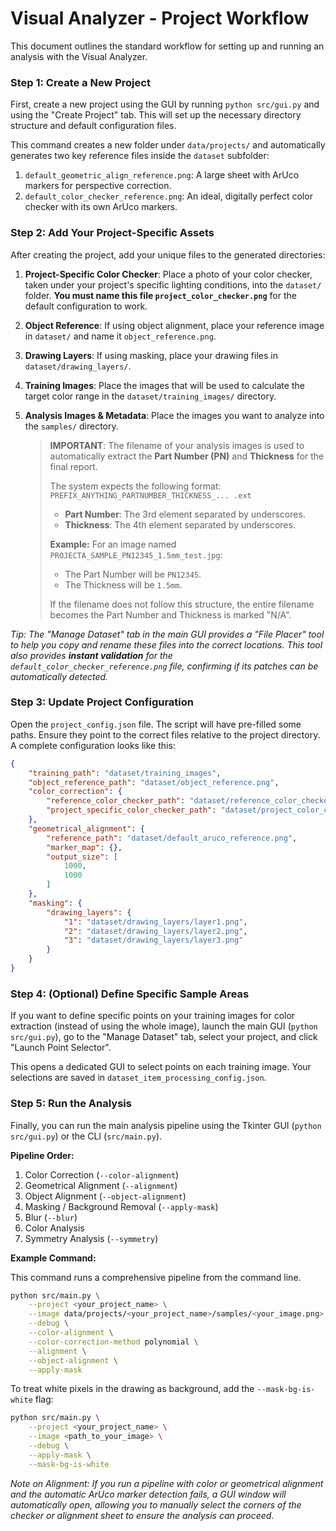 # Visual Analyzer - Project Workflow

This document outlines the standard workflow for setting up and running an analysis with the Visual Analyzer.

### Step 1: Create a New Project

First, create a new project using the GUI by running `python src/gui.py` and using the "Create Project" tab. This will set up the necessary directory structure and default configuration files.

This command creates a new folder under `data/projects/` and automatically generates two key reference files inside the `dataset` subfolder:
1.  `default_geometric_align_reference.png`: A large sheet with ArUco markers for perspective correction.
2.  `default_color_checker_reference.png`: An ideal, digitally perfect color checker with its own ArUco markers.

### Step 2: Add Your Project-Specific Assets

After creating the project, add your unique files to the generated directories:

1.  **Project-Specific Color Checker**: Place a photo of your color checker, taken under your project's specific lighting conditions, into the `dataset/` folder. **You must name this file `project_color_checker.png`** for the default configuration to work.
2.  **Object Reference**: If using object alignment, place your reference image in `dataset/` and name it `object_reference.png`.
3.  **Drawing Layers**: If using masking, place your drawing files in `dataset/drawing_layers/`.
4.  **Training Images**: Place the images that will be used to calculate the target color range in the `dataset/training_images/` directory.
5.  **Analysis Images & Metadata**: Place the images you want to analyze into the `samples/` directory.

    > **IMPORTANT**: The filename of your analysis images is used to automatically extract the **Part Number (PN)** and **Thickness** for the final report.
    >
    > The system expects the following format:
    > `PREFIX_ANYTHING_PARTNUMBER_THICKNESS_... .ext`
    >
    > - **Part Number**: The 3rd element separated by underscores.
    > - **Thickness**: The 4th element separated by underscores.
    >
    > **Example:**
    > For an image named `PROJECTA_SAMPLE_PN12345_1.5mm_test.jpg`:
    > - The Part Number will be `PN12345`.
    > - The Thickness will be `1.5mm`.
    >
    > If the filename does not follow this structure, the entire filename becomes the Part Number and Thickness is marked "N/A".

*Tip: The "Manage Dataset" tab in the main GUI provides a "File Placer" tool to help you copy and rename these files into the correct locations. This tool also provides **instant validation** for the `default_color_checker_reference.png` file, confirming if its patches can be automatically detected.*

### Step 3: Update Project Configuration

Open the `project_config.json` file. The script will have pre-filled some paths. Ensure they point to the correct files relative to the project directory. A complete configuration looks like this:

```json
{
    "training_path": "dataset/training_images",
    "object_reference_path": "dataset/object_reference.png",
    "color_correction": {
        "reference_color_checker_path": "dataset/reference_color_checker.png",
        "project_specific_color_checker_path": "dataset/project_color_checker.png"
    },
    "geometrical_alignment": {
        "reference_path": "dataset/default_aruco_reference.png",
        "marker_map": {},
        "output_size": [
            1000,
            1000
        ]
    },
    "masking": {
        "drawing_layers": {
            "1": "dataset/drawing_layers/layer1.png",
            "2": "dataset/drawing_layers/layer2.png",
            "3": "dataset/drawing_layers/layer3.png"
        }
    }
}
```

### Step 4: (Optional) Define Specific Sample Areas

If you want to define specific points on your training images for color extraction (instead of using the whole image), launch the main GUI (`python src/gui.py`), go to the "Manage Dataset" tab, select your project, and click "Launch Point Selector".

This opens a dedicated GUI to select points on each training image. Your selections are saved in `dataset_item_processing_config.json`.

### Step 5: Run the Analysis

Finally, you can run the main analysis pipeline using the Tkinter GUI (`python src/gui.py`) or the CLI (`src/main.py`).

**Pipeline Order:**
1.  Color Correction (`--color-alignment`)
2.  Geometrical Alignment (`--alignment`)
3.  Object Alignment (`--object-alignment`)
4.  Masking / Background Removal (`--apply-mask`)
5.  Blur (`--blur`)
6.  Color Analysis
7.  Symmetry Analysis (`--symmetry`)

**Example Command:**

This command runs a comprehensive pipeline from the command line.

```bash
python src/main.py \
    --project <your_project_name> \
    --image data/projects/<your_project_name>/samples/<your_image.png> \
    --debug \
    --color-alignment \
    --color-correction-method polynomial \
    --alignment \
    --object-alignment \
    --apply-mask
```

To treat white pixels in the drawing as background, add the `--mask-bg-is-white` flag:

```bash
python src/main.py \
    --project <your_project_name> \
    --image <path_to_your_image> \
    --debug \
    --apply-mask \
    --mask-bg-is-white
```

*Note on Alignment: If you run a pipeline with color or geometrical alignment and the automatic ArUco marker detection fails, a GUI window will automatically open, allowing you to manually select the corners of the checker or alignment sheet to ensure the analysis can proceed.*